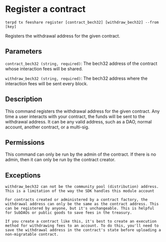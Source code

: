 # Register a contract

`terpd tx feeshare register [contract_bech32] [withdraw_bech32] --from [key]`

Registers the withdrawal address for the given contract.

## Parameters

`contract_bech32 (string, required)`: The bech32 address of the contract whose interaction fees will be shared.

`withdraw_bech32 (string, required)`: The bech32 address where the interaction fees will be sent every block.

## Description

This command registers the withdrawal address for the given contract. Any time a user interacts with your contract, the funds will be sent to the withdrawal address. It can be any valid address, such as a DAO, normal account, another contract, or a multi-sig.

## Permissions

This command can only be run by the admin of the contract. If there is no admin, then it can only be run by the contract creator.

## Exceptions

```text
withdraw_bech32 can not be the community pool (distribution) address. This is a limitation of the way the SDK handles this module account
```

```text
For contracts created or administered by a contract factory, the withdrawal address can only be the same as the contract address. This can be registered by anyone, but it's unchangeable. This is helpful for SubDAOs or public goods to save fees in the treasury.

If you create a contract like this, it's best to create an execution method for withdrawing fees to an account. To do this, you'll need to save the withdrawal address in the contract's state before uploading a non-migratable contract.
```

